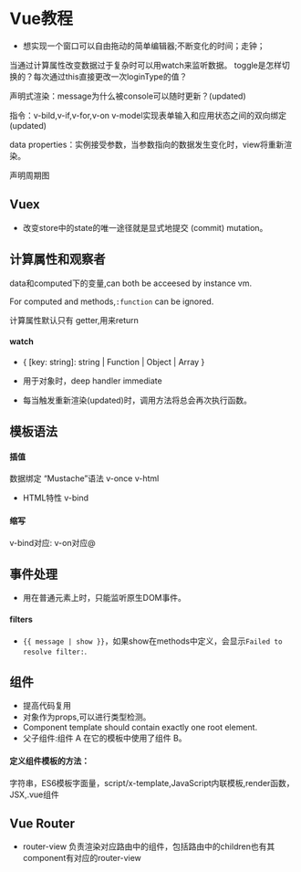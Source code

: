 # Vue教程

+ 想实现一个窗口可以自由拖动的简单编辑器;不断变化的时间；走钟；




当通过计算属性改变数据过于复杂时可以用watch来监听数据。
toggle是怎样切换的？每次通过this直接更改一次loginType的值？

声明式渲染：message为什么被console可以随时更新？(updated)

指令：v-bild,v-if,v-for,v-on
v-model实现表单输入和应用状态之间的双向绑定(updated)

data properties：实例接受参数，当参数指向的数据发生变化时，view将重新渲染。

声明周期图

## Vuex
+ 改变store中的state的唯一途径就是显式地提交 (commit) mutation。


## 计算属性和观察者
data和computed下的变量,can both be acceesed by instance vm.

For computed and methods,`:function` can be ignored.

计算属性默认只有 getter,用来return 

#### watch
+ { [key: string]: string | Function | Object | Array }
+ 用于对象时，deep  handler  immediate 


+ 每当触发重新渲染(updated)时，调用方法将总会再次执行函数。


## 模板语法
#### 插值
数据绑定   “Mustache”语法   v-once    v-html
+ HTML特性   v-bind

#### 缩写
v-bind对应:    v-on对应@



## 事件处理
+ 用在普通元素上时，只能监听原生DOM事件。



#### filters
+ `{{ message | show }}`，如果show在methods中定义，会显示`Failed to resolve filter:`.


## 组件
+ 提高代码复用
+ 对象作为props,可以进行类型检测。
+ Component template should contain exactly one root element.
+ 父子组件:组件 A 在它的模板中使用了组件 B。

#### 定义组件模板的方法： 
字符串，ES6模板字面量，script/x-template,JavaScript内联模板,render函数，JSX,.vue组件


## Vue Router
+ router-view 负责渲染对应路由中的组件，包括路由中的children也有其component有对应的router-view























